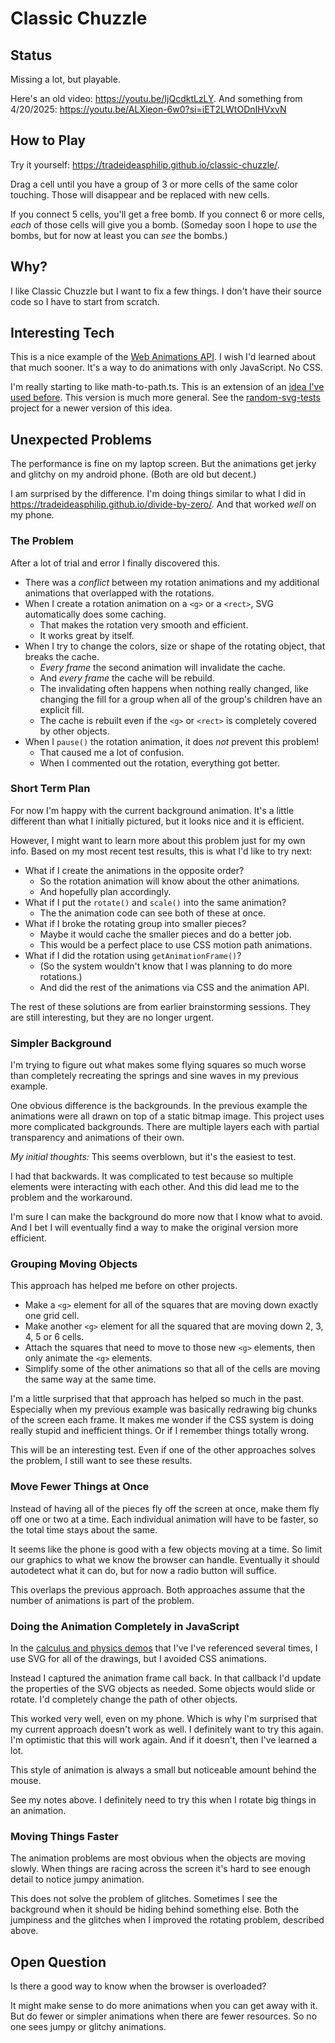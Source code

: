 # Classic Chuzzle

## Status

Missing a lot, but playable.

Here's an old video: https://youtu.be/IjQcdktLzLY.
And something from 4/20/2025:  https://youtu.be/ALXieon-6w0?si=iET2LWtODnIHVxvN

## How to Play

Try it yourself: https://tradeideasphilip.github.io/classic-chuzzle/.

Drag a cell until you have a group of 3 or more cells of the same color touching.
Those will disappear and be replaced with new cells.

If you connect 5 cells, you'll get a free bomb.
If you connect 6 or more cells, _each_ of those cells will give you a bomb.
(Someday soon I hope to _use_ the bombs, but for now at least you can _see_ the bombs.)

## Why?

I like Classic Chuzzle but I want to fix a few things.
I don't have their source code so I have to start from scratch.

## Interesting Tech

This is a nice example of the [Web Animations API](https://developer.mozilla.org/en-US/docs/Web/API/Web_Animations_API).
I wish I'd learned about that much sooner.
It's a way to do animations with only JavaScript.
No CSS.

I'm really starting to like math-to-path.ts.
This is an extension of an [idea I've used before](https://github.com/TradeIdeasPhilip/divide-by-zero/blob/master/src/svg-sine-wave.ts).
This version is much more general.
See the [random-svg-tests](https://github.com/TradeIdeasPhilip/random-svg-tests/blob/master/src/math-to-path.ts) project for a newer version of this idea.

## Unexpected Problems

The performance is fine on my laptop screen.
But the animations get jerky and glitchy on my android phone.
(Both are old but decent.)

I am surprised by the difference.
I'm doing things similar to what I did in https://tradeideasphilip.github.io/divide-by-zero/.
And that worked _well_ on my phone.

### The Problem

After a lot of trial and error I finally discovered this.

* There was a _conflict_ between my rotation animations and my additional animations that overlapped with the rotations.
* When I create a rotation animation on a `<g>` or a `<rect>`, SVG automatically does some caching.
  * That makes the rotation very smooth and efficient.
  * It works great by itself.
* When I try to change the colors, size or shape of the rotating object, that breaks the cache.
  * _Every frame_ the second animation will invalidate the cache.
  * And _every frame_ the cache will be rebuild.
  * The invalidating often happens when nothing really changed, like changing the fill for a group when all of the group's children have an explicit fill.
  * The cache is rebuilt even if the `<g>` or `<rect>` is completely covered by other objects.
* When I `pause()` the rotation animation, it does _not_ prevent this problem!
  * That caused me a lot of confusion.
  * When I commented out the rotation, everything got better.

### Short Term Plan

For now I'm happy with the current background animation.
It's a little different than what I initially pictured, but it looks nice and it is efficient.

However, I might want to learn more about this problem just for my own info.
Based on my most recent test results, this is what I'd like to try next:

* What if I create the animations in the opposite order?
  * So the rotation animation will know about the other animations.
  * And hopefully plan accordingly.
* What if I put the `rotate()` and `scale()` into the same animation?
  * The the animation code can see both of these at once.
* What if I broke the rotating group into smaller pieces?
  * Maybe it would cache the smaller pieces and do a better job.
  * This would be a perfect place to use CSS motion path animations.
* What if I did the rotation using `getAnimationFrame()`?
  * (So the system wouldn't know that I was planning to do more rotations.)
  * And did the rest of the animations via CSS and the animation API.  

The rest of these solutions are from earlier brainstorming sessions.
They are still interesting, but they are no longer urgent.

### Simpler Background

I'm trying to figure out what makes some flying squares so much worse than completely recreating the springs and sine waves in my previous example.

One obvious difference is the backgrounds.
In the previous example the animations were all drawn on top of a static bitmap image.
This project uses more complicated backgrounds.
There are multiple layers each with partial transparency and animations of their own.

*My initial thoughts:* This seems overblown, but it's the easiest to test.

I had that backwards.
It was complicated to test because so multiple elements were interacting with each other.
And this did lead me to the problem and the workaround.

I'm sure I can make the background do more now that I know what to avoid.
And I bet I will eventually find a way to make the original version more efficient.

### Grouping Moving Objects

This approach has helped me before on other projects.

- Make a `<g>` element for all of the squares that are moving down exactly one grid cell.
- Make another `<g>` element for all the squared that are moving down 2, 3, 4, 5 or 6 cells.
- Attach the squares that need to move to those new `<g>` elements, then only animate the `<g>` elements.
- Simplify some of the other animations so that all of the cells are moving the same way at the same time.

I'm a little surprised that that approach has helped so much in the past.
Especially when my previous example was basically redrawing big chunks of the screen each frame.
It makes me wonder if the CSS system is doing really stupid and inefficient things.
Or if I remember things totally wrong.

This will be an interesting test.
Even if one of the other approaches solves the problem, I still want to see these results.

### Move Fewer Things at Once

Instead of having all of the pieces fly off the screen at once,
make them fly off one or two at a time.
Each individual animation will have to be faster, so the total time stays about the same.

It seems like the phone is good with a few objects moving at a time.
So limit our graphics to what we know the browser can handle.
Eventually it should autodetect what it can do, but for now a radio button will suffice.

This overlaps the previous approach.
Both approaches assume that the number of animations is part of the problem.

### Doing the Animation Completely in JavaScript

In the [calculus and physics demos](https://tradeideasphilip.github.io/divide-by-zero/#Physics_Examples) that I've I've referenced several times, I use SVG for all of the drawings, but I avoided CSS animations.

Instead I captured the animation frame call back.
In that callback I'd update the properties of the SVG objects as needed.
Some objects would slide or rotate.
I'd completely change the path of other objects.

This worked very well, even on my phone.
Which is why I'm surprised that my current approach doesn't work as well.
I definitely want to try this again.
I'm optimistic that this will work again.
And if it doesn't, then I've learned a lot.

This style of animation is always a small but noticeable amount behind the mouse.

See my notes above.
I definitely need to try this when I rotate big things in an animation.

### Moving Things Faster

The animation problems are most obvious when the objects are moving slowly.
When things are racing across the screen it's hard to see enough detail to notice jumpy animation.

This does not solve the problem of glitches.
Sometimes I see the background when it should be hiding behind something else.
Both the jumpiness and the glitches when I improved the rotating problem, described above.

## Open Question

Is there a good way to know when the browser is overloaded?

It might make sense to do more animations when you can get away with it.
But do fewer or simpler animations when there are fewer resources.
So no one sees jumpy or glitchy animations.

